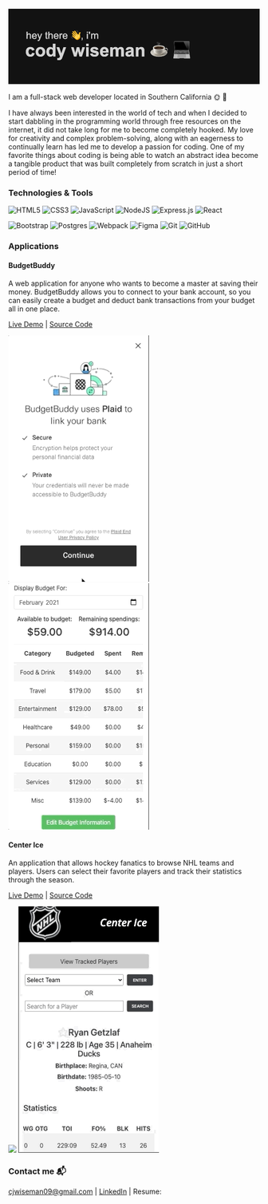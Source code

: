 ![](header.png)


I am a full-stack web developer located in Southern California 🌞 🌴


I have always been interested in the world of tech and when I decided to start dabbling in the programming world through 
free resources on the internet, it did not take long for me to become completely hooked. My love for creativity and complex 
problem-solving, along with an eagerness to continually learn has led me to develop a passion for coding. One of my favorite 
things about coding is being able to watch an abstract idea become a tangible product that was built completely from 
scratch in just a short period of time!


### Technologies & Tools

<img alt="HTML5" src="https://img.shields.io/badge/html5%20-%23E34F26.svg?&style=for-the-badge&logo=html5&logoColor=white"/> <img alt="CSS3"
src="https://img.shields.io/badge/css3%20-%231572B6.svg?&style=for-the-badge&logo=css3&logoColor=white"/> <img alt="JavaScript"
src="https://img.shields.io/badge/javascript%20-%23323330.svg?&style=for-the-badge&logo=javascript&logoColor=%23F7DF1E"/> <img alt="NodeJS"
src="https://img.shields.io/badge/node.js%20-%2343853D.svg?&style=for-the-badge&logo=node.js&logoColor=white"/> <img alt="Express.js"
src="https://img.shields.io/badge/express.js%20-%23404d59.svg?&style=for-the-badge"/> <img alt="React" src="https://img.shields.io/badge/react%20-%2320232a.svg?&style=for-the-badge&logo=react&logoColor=%2361DAFB"/>


<img alt="Bootstrap" src="https://img.shields.io/badge/bootstrap%20-%23563D7C.svg?&style=for-the-badge&logo=bootstrap&logoColor=white"/> <img alt="Postgres" src 
="https://img.shields.io/badge/postgres-%23316192.svg?&style=for-the-badge&logo=postgresql&logoColor=white"/> <img alt="Webpack"
src="https://img.shields.io/badge/webpack%20-%238DD6F9.svg?&style=for-the-badge&logo=webpack&logoColor=black" /> <img alt="Figma"
src="https://img.shields.io/badge/figma%20-%23F24E1E.svg?&style=for-the-badge&logo=figma&logoColor=white"/> <img alt="Git"
src="https://img.shields.io/badge/git%20-%23F05033.svg?&style=for-the-badge&logo=git&logoColor=white"/> <img alt="GitHub"
src="https://img.shields.io/badge/github%20-%23121011.svg?&style=for-the-badge&logo=github&logoColor=white"/>



### Applications 

#### BudgetBuddy 

A web application for anyone who wants to become a master at saving their money. BudgetBuddy allows you to connect to your bank account, so you can easily create a budget and deduct bank transactions from your budget all in one place. 

[Live Demo](https://budgetbuddy-app.herokuapp.com/#) | [Source Code](https://github.com/codywiseman/budget-buddy)

![](connect.gif) ![](transactions.gif)


#### Center Ice

An application that allows hockey fanatics to browse NHL teams and players. Users can select their favorite players and track their statistics through the season.

[Live Demo](https://codywiseman.github.io/ajax-project/) | [Source Code](https://github.com/codywiseman/ajax-project) 

![](teams.gif) ![](favorite.gif) 



### Contact me 📬

cjwiseman09@gmail.com | [LinkedIn](https://www.linkedin.com/in/cody-wiseman1) | Resume: 



